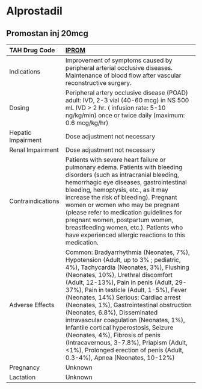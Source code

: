 # Alprostadil

## Promostan inj 20mcg

| TAH Drug Code      | [IPROM](https://www.tahsda.org.tw/drugs/hissearch.php?drug_code=IPROM)                                                                                                                                                                                                                                                                                                                                                                                                                                                                                                                                                 |
|:-------------------|:-----------------------------------------------------------------------------------------------------------------------------------------------------------------------------------------------------------------------------------------------------------------------------------------------------------------------------------------------------------------------------------------------------------------------------------------------------------------------------------------------------------------------------------------------------------------------------------------------------------------------|
| Indications        | Improvement of symptoms caused by peripheral arterial occlusive diseases. Maintenance of blood flow after vascular reconstructive surgery.                                                                                                                                                                                                                                                                                                                                                                                                                                                                             |
| Dosing             | Peripheral artery occlusive disease (POAD) adult: IVD, 2-3 vial (40-60 mcg) in NS 500 mL IVD > 2 hr. ( infusion rate: 5-10 ng/kg/min) once or twice daily (maximum: 0.6 mcg/kg/hr)                                                                                                                                                                                                                                                                                                                                                                                                                                     |
| Hepatic Impairment | Dose adjustment not necessary                                                                                                                                                                                                                                                                                                                                                                                                                                                                                                                                                                                          |
| Renal Impairment   | Dose adjustment not necessary                                                                                                                                                                                                                                                                                                                                                                                                                                                                                                                                                                                          |
| Contraindications  | Patients with severe heart failure or pulmonary edema. Patients with bleeding disorders (such as intracranial bleeding, hemorrhagic eye diseases, gastrointestinal bleeding, hemoptysis, etc., as it may increase the risk of bleeding). Pregnant women or women who may be pregnant (please refer to medication guidelines for pregnant women, postpartum women, breastfeeding women, etc.). Patients who have experienced allergic reactions to this medication.                                                                                                                                                     |
| Adverse Effects    | Common: Bradyarrhythmia (Neonates, 7%), Hypotension (Adult, up to 3% ; pediatric, 4%), Tachycardia (Neonates, 3%), Flushing (Neonates, 10%), Urethral discomfort (Adult, 12-13%), Pain in penis (Adult, 29-37%), Pain in testicle (Adult, 1-5%), Fever (Neonates, 14%) Serious: Cardiac arrest (Neonates, 1%), Gastrointestinal obstruction (Neonates, 6.8%), Disseminated intravascular coagulation (Neonates, 1%), Infantile cortical hyperostosis, Seizure (Neonates, 4%), Fibrosis of penis (Intracavernous, 3-7.8%), Priapism (Adult, <1%), Prolonged erection of penis (Adult, 0.3-4%), Apnea (Neonates, 10-12%) |
| Pregnancy          | Unknown                                                                                                                                                                                                                                                                                                                                                                                                                                                                                                                                                                                                                |
| Lactation          | Unknown                                                                                                                                                                                                                                                                                                                                                                                                                                                                                                                                                                                                                |

